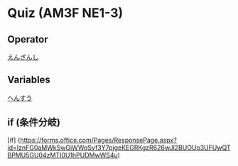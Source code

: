# Quiz (AM3F NE1-3)

## Operator
[えんざんし](https://forms.office.com/Pages/ResponsePage.aspx?id=IznFG0aMWkSwGiWWqSyf3Y7pjgeKEGRKgzR626wJl2BURVVYSzA5TVVVVTRKMzlTVFlWOTdOSExCSS4u)

## Variables
[へんすう](https://forms.office.com/Pages/ResponsePage.aspx?id=IznFG0aMWkSwGiWWqSyf3Y7pjgeKEGRKgzR626wJl2BUREtYNlAyUExEUTJaUFcwMlZaVFhVSTY5UC4u)

## if (条件分岐)
[if] {https://forms.office.com/Pages/ResponsePage.aspx?id=IznFG0aMWkSwGiWWqSyf3Y7pjgeKEGRKgzR626wJl2BUOUo3UFUwQTBPMU5GU04zMTI0U1hPUDMwWS4u)
